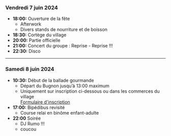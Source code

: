 ### Vendredi 7 juin 2024

* **18:00:** Ouverture de la fête
    * Afterwork
    * Divers stands de nourriture et de boisson
* **18:30:** Cortège du village
* **20:00:** Partie officielle
* **21:00:** Concert du groupe : Reprise - Reprise !!!
* **22:30:** Disco

---

### Samedi 8 juin 2024

* **10:30:** Début de la ballade gourmande
    * Départ du Bugnon jusqu’à 13:00 maximum
    * Uniquement sur inscription ci-dessous ou dans les commerces du village  
    <a class="btn" href="https://forms.gle/AqY9ZGA2ipQvoPmx8" target="_blank">Formulaire d'inscription</a>
* **17:00:** Bipédibus revisité
    * Course relai en binôme enfant-adulte
* **22:00** Soirée
    * DJ Rumo !!!
    * coucou
